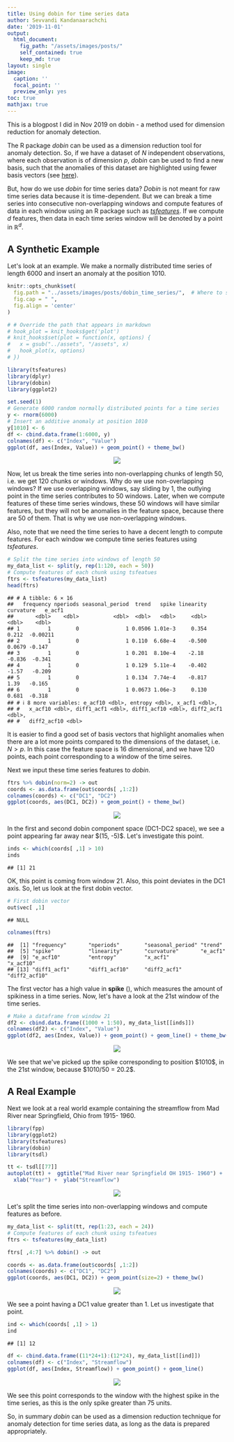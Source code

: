 ```yaml
---
title: Using dobin for time series data
author: Sevvandi Kandanaarachchi
date: '2019-11-01'
output: 
  html_document:
    fig_path: "/assets/images/posts/"
    self_contained: true
    keep_md: true
layout: single
image:
  caption: ''
  focal_point: ''
  preview_only: yes
toc: true
mathjax: true     
---
```

<script src="https://cdn.mathjax.org/mathjax/latest/MathJax.js?config=TeX-AMS-MML_HTMLorMML" type="text/javascript"></script>

This is a blogpost I did in Nov 2019 on dobin -  a method used for dimension reduction for anomaly detection. 

The R package *dobin* can be used as a dimension reduction tool for anomaly detection. So, if we have a dataset of $N$ independent observations,  where each observation is of dimension $p$, *dobin* can be used to find a new basis, such that the anomalies of this dataset are highlighted using fewer basis vectors (see [here](https://sevvandi.github.io/dobin/index.html)). 

But, how do we use *dobin* for time series data? *Dobin* is not meant for  raw time series data because it is time-dependent. But we can break a time series into consecutive non-overlapping windows and compute features of data in each window using an R package such as [*tsfeatures*](https://pkg.robjhyndman.com/tsfeatures/). If we compute $d$  features, then data in each time series window will be denoted by a point in $\mathbb{R}^d$. 

## A Synthetic Example
Let's look at an example. We make a normally distributed time series of length $6000$ and  insert an anomaly at the position $1010$.


```r
knitr::opts_chunk$set(
  fig.path = "../assets/images/posts/dobin_time_series/",  # Where to save files
  fig.cap = " ",
  fig.align = 'center'
)

# # Override the path that appears in markdown
# hook_plot = knit_hooks$get('plot')
# knit_hooks$set(plot = function(x, options) {
#   x = gsub("../assets", "/assets", x)
#   hook_plot(x, options)
# })

library(tsfeatures)
library(dplyr)
library(dobin)
library(ggplot2)
```


```r
set.seed(1)
# Generate 6000 random normally distributed points for a time series
y <- rnorm(6000)
# Insert an additive anomaly at position 1010
y[1010] <- 6
df <- cbind.data.frame(1:6000, y)
colnames(df) <- c("Index", "Value")
ggplot(df, aes(Index, Value)) + geom_point() + theme_bw()
```

<div class="figure" style="text-align: center">
<img src="/assets/images/posts/dobin_time_series/synthetic-1.png" alt=" "  />
<p class="caption"> </p>
</div>

Now, let us break the time series into non-overlapping chunks of length $50$, i.e. we get $120$ chunks or windows. Why do we use non-overlapping windows? If we use overlapping windows, say sliding by $1$, the outlying point in the time series contributes to $50$ windows. Later, when we compute features of these time series windows, these $50$ windows will have similar features, but they will not be anomalies in the feature space, because there are $50$ of them. That is why we use non-overlapping windows. 


Also, note that we need the time series to have a decent length to compute features.  For each window we compute time series features using *tsfeatures*.


```r
# Split the time series into windows of length 50
my_data_list <- split(y, rep(1:120, each = 50))
# Compute features of each chunk using tsfeatues
ftrs <- tsfeatures(my_data_list)
head(ftrs)
```

```
## # A tibble: 6 × 16
##   frequency nperiods seasonal_period  trend   spike linearity curvature   e_acf1
##       <dbl>    <dbl>           <dbl>  <dbl>   <dbl>     <dbl>     <dbl>    <dbl>
## 1         1        0               1 0.0506 1.01e-3     0.354    0.212  -0.00211
## 2         1        0               1 0.110  6.68e-4    -0.500    0.0679 -0.147  
## 3         1        0               1 0.201  8.10e-4    -2.18    -0.836  -0.341  
## 4         1        0               1 0.129  5.11e-4    -0.402   -1.57   -0.209  
## 5         1        0               1 0.134  7.74e-4    -0.817    1.39   -0.165  
## 6         1        0               1 0.0673 1.06e-3     0.130    0.681  -0.318  
## # ℹ 8 more variables: e_acf10 <dbl>, entropy <dbl>, x_acf1 <dbl>,
## #   x_acf10 <dbl>, diff1_acf1 <dbl>, diff1_acf10 <dbl>, diff2_acf1 <dbl>,
## #   diff2_acf10 <dbl>
```
It is easier to find a good set of basis vectors that highlight anomalies when there are a lot more points compared to the dimensions of the dataset, i.e. $N > p$. In this case the feature space is $16$ dimensional, and we have $120$ points, each point corresponding to a window of the time seires. 

Next we input these time series features to *dobin*. 

```r
ftrs %>% dobin(norm=2) -> out
coords <- as.data.frame(out$coords[ ,1:2])
colnames(coords) <- c("DC1", "DC2")
ggplot(coords, aes(DC1, DC2)) + geom_point() + theme_bw()
```

<div class="figure" style="text-align: center">
<img src="/assets/images/posts/dobin_time_series/dobin-1.png" alt=" "  />
<p class="caption"> </p>
</div>
In the first and second dobin component space (DC1-DC2 space), we see a point appearing far away near $(15, -5)$. Let's investigate this point.


```r
inds <- which(coords[ ,1] > 10)
inds
```

```
## [1] 21
```
OK, this point is coming from window 21.  Also, this point deviates in the DC1 axis. So, let us look at the first dobin vector. 

```r
# First dobin vector
out$vec[ ,1]
```

```
## NULL
```

```r
colnames(ftrs)
```

```
##  [1] "frequency"       "nperiods"        "seasonal_period" "trend"          
##  [5] "spike"           "linearity"       "curvature"       "e_acf1"         
##  [9] "e_acf10"         "entropy"         "x_acf1"          "x_acf10"        
## [13] "diff1_acf1"      "diff1_acf10"     "diff2_acf1"      "diff2_acf10"
```
The first vector has a high value in **spike** (), which measures the amount of spikiness in a time series. Now, let's have a look at the 21st window of the time series. 


```r
# Make a dataframe from window 21
df2 <- cbind.data.frame((1000 + 1:50), my_data_list[[inds]])
colnames(df2) <- c("Index", "Value")
ggplot(df2, aes(Index, Value)) + geom_point() + geom_line() + theme_bw()
```

<div class="figure" style="text-align: center">
<img src="/assets/images/posts/dobin_time_series/analysis3-1.png" alt=" "  />
<p class="caption"> </p>
</div>
We see that we've picked up the spike corresponding to position $1010$, in the 21st window, because $1010/50 = 20.2$.


## A Real Example
Next we look at a real world example containing the streamflow from Mad River near Springfield, Ohio from 1915- 1960.


```r
library(fpp)
library(ggplot2)
library(tsfeatures)
library(dobin)
library(tsdl)

tt <- tsdl[[77]]
autoplot(tt) +  ggtitle("Mad River near Springfield OH 1915- 1960") +
  xlab("Year") +  ylab("Streamflow")
```

<div class="figure" style="text-align: center">
<img src="/assets/images/posts/dobin_time_series/realEx-1.png" alt=" "  />
<p class="caption"> </p>
</div>

Let's split the time series into non-overlapping windows and compute features as before. 

```r
my_data_list <- split(tt, rep(1:23, each = 24))
# Compute features of each chunk using tsfeatues
ftrs <- tsfeatures(my_data_list)

ftrs[ ,4:7] %>% dobin() -> out

coords <- as.data.frame(out$coords[ ,1:2])
colnames(coords) <- c("DC1", "DC2")
ggplot(coords, aes(DC1, DC2)) + geom_point(size=2) + theme_bw()
```

<div class="figure" style="text-align: center">
<img src="/assets/images/posts/dobin_time_series/feat2-1.png" alt=" "  />
<p class="caption"> </p>
</div>
We see a point having a DC1 value greater than 1. Let us investigate that point. 



```r
ind <- which(coords[ ,1] > 1)
ind
```

```
## [1] 12
```

```r
df <- cbind.data.frame((11*24+1):(12*24), my_data_list[[ind]])
colnames(df) <- c("Index", "Streamflow")
ggplot(df, aes(Index, Streamflow)) + geom_point() + geom_line()
```

<div class="figure" style="text-align: center">
<img src="/assets/images/posts/dobin_time_series/dobin2-1.png" alt=" "  />
<p class="caption"> </p>
</div>

We see this point corresponds to the window with the highest spike in the time series, as this is the only spike greater than 75 units. 


So, in summary *dobin* can be used as a dimension reduction technique for anomaly detection for time series data,  as long as the data is prepared appropriately. 
